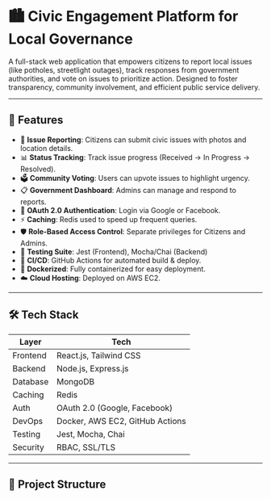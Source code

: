# 🏙️ Civic Engagement Platform for Local Governance

A full-stack web application that empowers citizens to report local issues (like potholes, streetlight outages), track responses from government authorities, and vote on issues to prioritize action. Designed to foster transparency, community involvement, and efficient public service delivery.

---

## 🚀 Features

- 📝 **Issue Reporting**: Citizens can submit civic issues with photos and location details.
- 📊 **Status Tracking**: Track issue progress (Received → In Progress → Resolved).
- 🗳️ **Community Voting**: Users can upvote issues to highlight urgency.
- 📋 **Government Dashboard**: Admins can manage and respond to reports.
- 🔐 **OAuth 2.0 Authentication**: Login via Google or Facebook.
- ⚡ **Caching**: Redis used to speed up frequent queries.
- 🛡️ **Role-Based Access Control**: Separate privileges for Citizens and Admins.
- 🧪 **Testing Suite**: Jest (Frontend), Mocha/Chai (Backend)
- 🔄 **CI/CD**: GitHub Actions for automated build & deploy.
- 🐳 **Dockerized**: Fully containerized for easy deployment.
- ☁️ **Cloud Hosting**: Deployed on AWS EC2.

---

## 🛠️ Tech Stack

| Layer        | Tech                           |
|--------------|--------------------------------|
| Frontend     | React.js, Tailwind CSS         |
| Backend      | Node.js, Express.js            |
| Database     | MongoDB                        |
| Caching      | Redis                          |
| Auth         | OAuth 2.0 (Google, Facebook)   |
| DevOps       | Docker, AWS EC2, GitHub Actions|
| Testing      | Jest, Mocha, Chai              |
| Security     | RBAC, SSL/TLS                  |

---

## 📁 Project Structure

